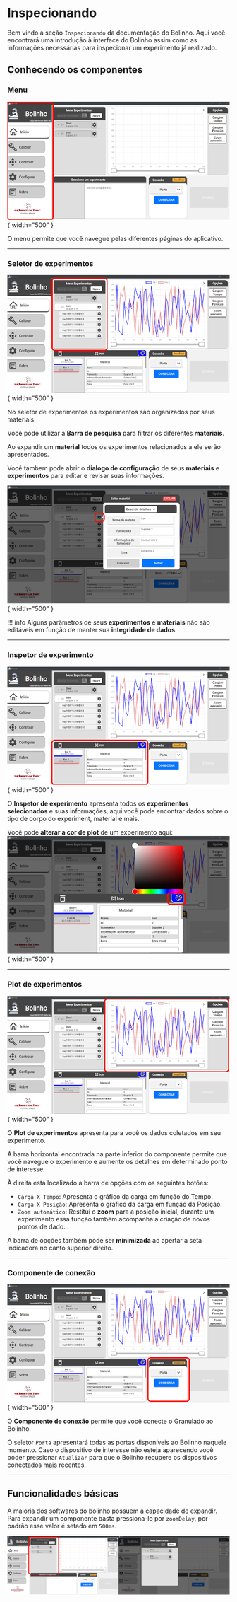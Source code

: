 <!--
 Copyright (C) 2023 Hefestus
 
 This file is part of Bolinho.
 
 Bolinho is free software: you can redistribute it and/or modify
 it under the terms of the GNU General Public License as published by
 the Free Software Foundation, either version 3 of the License, or
 (at your option) any later version.
 
 Bolinho is distributed in the hope that it will be useful,
 but WITHOUT ANY WARRANTY; without even the implied warranty of
 MERCHANTABILITY or FITNESS FOR A PARTICULAR PURPOSE.  See the
 GNU General Public License for more details.
 
 You should have received a copy of the GNU General Public License
 along with Bolinho.  If not, see <http://www.gnu.org/licenses/>.
-->

# Inspecionando

Bem vindo a seção `Inspecionando` da documentação do Bolinho. Aqui você encontrará uma introdução à interface do Bolinho assim como as informações necessárias para inspecionar um experimento já realizado.

## Conhecendo os componentes

### Menu

![Alt text](image.png){ width="500" }

O menu permite que você navegue pelas diferentes páginas do aplicativo.

___

### Seletor de experimentos

![Alt text](image-1.png){ width="500" }

No seletor de experimentos os experimentos são organizados por seus materiais.

Você pode utilizar a **Barra de pesquisa** para filtrar os diferentes **materiais**.

Ao expandir um **material** todos os experimentos relacionados a ele serão apresentados.

Você tambem pode abrir o **dialogo de configuração** de seus **materiais** e **experimentos** para editar e revisar suas informações.

![Alt text](image-5.png){ width="500" }

!!! info
    Alguns parâmetros de seus **experimentos** e **materiais** não são editáveis em função de manter sua **integridade de dados**.

___

### Inspetor de experimento

![Alt text](image-2.png){ width="500" }

O **Inspetor de experimento** apresenta todos os **experimentos selecionados** e suas informações, aqui você pode encontrar dados sobre o tipo de corpo do experiment, material e mais.

Você pode **alterar a cor de plot** de um experimento aqui:
![Alt text](image-6.png){ width="500" }

___

### Plot de experimentos

![Alt text](image-7.png){ width="500" }

O **Plot de experimentos** apresenta para você os dados coletados em seu experimento.

A barra horizontal encontrada na parte inferior do componente permite que você navegue o experimento e aumente os detalhes em determinado ponto de interesse.

À direita está localizado a barra de opções com os seguintes botões:

* ``Carga X Tempo``: Apresenta o gráfico da carga em função do Tempo.
* ``Carga X Posição``: Apresenta o gráfico da carga em função da Posição.
* ``Zoom automático``: Restitui o **zoom** para a posição inicial, durante um experimento essa função também acompanha a criação de novos pontos de dado.  

A barra de opções também pode ser **minimizada** ao apertar a seta indicadora no canto superior direito.

___ 

### Componente de conexão

![Alt text](image-8.png){ width="500" }

O **Componente de conexão** permite que você conecte o Granulado ao Bolinho.

O seletor `Porta` apresentará todas as portas disponíveis ao Bolinho naquele momento. Caso o dispositivo de interesse não esteja aparecendo você poder pressionar `Atualizar` para que o Bolinho recupere os dispositivos conectados mais recentes. 

___

## Funcionalidades básicas

A maioria dos softwares do bolinho possuem a capacidade de expandir. Para expandir um componente basta pressiona-lo por `zoomDelay`, por padrão esse valor é setado em `500ms`.

![zoomExample](zoomExample.png)
